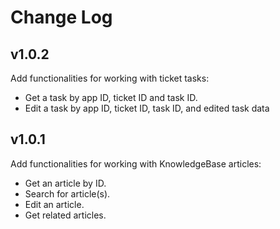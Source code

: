 # Change Log

## v1.0.2
Add functionalities for working with ticket tasks:
- Get a task by app ID, ticket ID and task ID.
- Edit a task by app ID, ticket ID, task ID, and edited task data

## v1.0.1
Add functionalities for working with KnowledgeBase articles:
- Get an article by ID.
- Search for article(s).
- Edit an article.
- Get related articles.